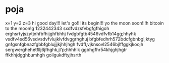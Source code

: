# poja
x=1
y=2
z=3
hi
good day!!!
let's go!!!
its begin!!!
yo the moon soon!!!h
bitcoin to the moon!g
1232442343
sxdfvdzsfvbgfgfhigoh
erghsrtyjszytjnhfbfhijghfbhhj
fvdgbfgtb4546vdfvfb14gg;hhyhk
vsdfv4sd56vsdvsdvfvlujklvfdvggrhghuj
bfgbfedhrh572bdcfgbnbgl;ktyg
 gnfgsnfgbnazfgbbfgblujjjkjhhjhgh
fvdfl,vjknsovl2546bjlffggkjkoojh
sergwerghehetfllj6jfhghk,jl'p;hhhhlk
ggbhgfhr54khjghjhgtr
ffkhhjdgghbumhgh
goilgukdftyjhsrth
